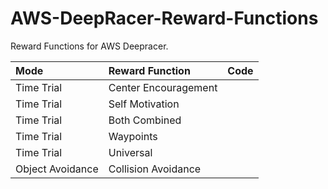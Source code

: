 # AWS-DeepRacer-Reward-Functions
Reward Functions for AWS Deepracer. 

| Mode⠀            |  Reward Function       | Code |
| :---             | :---                   | :---
| Time Trial       | Center Encouragement   |
| Time Trial       | Self Motivation        |
| Time Trial       | Both Combined          |
| Time Trial       | Waypoints              | 
| Time Trial       | Universal              | 
| Object Avoidance | Collision Avoidance    |
